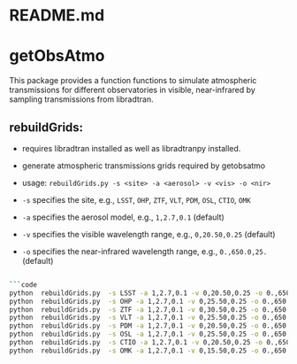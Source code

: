 # README.md

# getObsAtmo

This package provides a function functions to simulate atmospheric transmissions for different observatories in visible, near-infrared by sampling transmissions from libradtran.

## rebuildGrids:

- requires libradtran installed as well as libradtranpy installed.

- generate atmospheric transmissions grids required by getobsatmo
- usage: `rebuildGrids.py -s <site> -a <aerosol> -v <vis> -o <nir>`
- `-s` specifies the site, e.g., `LSST`, `OHP`, `ZTF`, `VLT`, `PDM`, `OSL`, `CTIO`, `OMK`
- `-a` specifies the aerosol model, e.g., `1,2.7,0.1` (default)
- `-v` specifies the visible wavelength range, e.g., `0,20.50,0.25` (default)
- `-o` specifies the near-infrared wavelength range, e.g., `0.,650.0,25.` (default)

````bash

```code
python  rebuildGrids.py  -s LSST -a 1,2.7,0.1 -v 0,20.50,0.25 -o 0.,650.0,25.
python  rebuildGrids.py  -s OHP -a 1,2.7,0.1 -v 0,25.50,0.25 -o 0.,650.0,25.
python  rebuildGrids.py  -s ZTF -a 1,2.7,0.1 -v 0,30.50,0.25 -o 0.,650.0,25.
python  rebuildGrids.py  -s VLT -a 1,2.7,0.1 -v 0,25.50,0.25 -o 0.,650.0,25.
python  rebuildGrids.py  -s PDM -a 1,2.7,0.1 -v 0,20.50,0.25 -o 0.,650.0,25.
python  rebuildGrids.py  -s OSL -a 1,2.7,0.1 -v 0,25.50,0.25 -o 0.,650.0,25.
python  rebuildGrids.py  -s CTIO -a 1,2.7,0.1 -v 0,20.50,0.25 -o 0.,650.0,25.
python  rebuildGrids.py  -s OMK -a 1,2.7,0.1 -v 0,15.50,0.25 -o 0.,650.0,25.000

````
